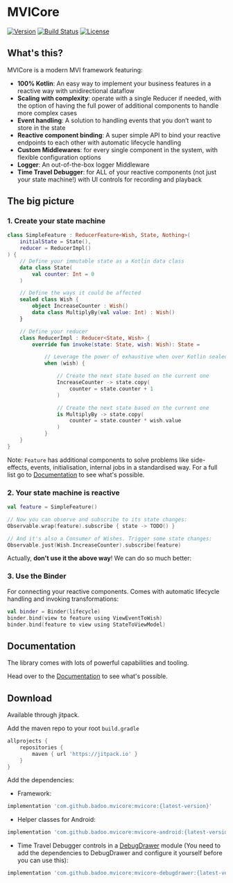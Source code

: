 # MVICore
[![Version](https://jitpack.io/v/badoo/mvicore.svg)](https://jitpack.io/#badoo/mvicore)
[![Build Status](https://travis-ci.org/badoo/MVICore.svg?branch=master)](https://travis-ci.org/badoo/MVICore)
[![License](https://img.shields.io/badge/License-Apache%202.0-blue.svg)](http://www.apache.org/licenses/LICENSE-2.0)

## What's this?

MVICore is a modern MVI framework featuring:
- **100% Kotlin**: An easy way to implement your business features in a reactive way with unidirectional dataflow
- **Scaling with complexity**: operate with a single Reducer if needed, with the option of having the full power of additional components to handle more complex cases
- **Event handling**: A solution to handling events that you don’t want to store in the state
- **Reactive component binding**: A super simple API to bind your reactive endpoints to each other with automatic lifecycle handling
- **Custom Middlewares**: for every single component in the system, with flexible configuration options
- **Logger**: An out-of-the-box logger Middleware
- **Time Travel Debugger**: for ALL of your reactive components (not just your state machine!) with UI controls for recording and playback

## The big picture

### 1. Create your state machine
```kotlin
class SimpleFeature : ReducerFeature<Wish, State, Nothing>(
    initialState = State(),
    reducer = ReducerImpl()
) {
    // Define your immutable state as a Kotlin data class
    data class State(
        val counter: Int = 0
    )

    // Define the ways it could be affected
    sealed class Wish {
        object IncreaseCounter : Wish()
        data class MultiplyBy(val value: Int) : Wish()
    }

    // Define your reducer
    class ReducerImpl : Reducer<State, Wish> {
        override fun invoke(state: State, wish: Wish): State =

            // Leverage the power of exhaustive when over Kotlin sealed classes
            when (wish) {

                // Create the next state based on the current one
                IncreaseCounter -> state.copy(
                    counter = state.counter + 1
                )

                // Create the next state based on the current one
                is MultiplyBy -> state.copy(
                    counter = state.counter * wish.value
                )
            }
    }
}

```

Note: ```Feature``` has additional components to solve problems like side-effects, events, initialisation, internal jobs in a standardised way. For a full list go to [Documentation](documentation/README.md) to see what's possible.

### 2. Your state machine is reactive

```kotlin
val feature = SimpleFeature()

// Now you can observe and subscribe to its state changes:
Observable.wrap(feature).subscribe { state -> TODO() }

// And it's also a Consumer of Wishes. Trigger some state changes:
Observable.just(Wish.IncreaseCounter).subscribe(feature)
```

Actually, **don't use it the above way**! We can do so much better:

### 3. Use the Binder

For connecting your reactive components.
Comes with automatic lifecycle handling and invoking transformations:

```kotlin
val binder = Binder(lifecycle)
binder.bind(view to feature using ViewEventToWish)
binder.bind(feature to view using StateToViewModel)
```

## Documentation

The library comes with lots of powerful capabilities and tooling.

Head over to the [Documentation](documentation/README.md) to see what's possible.

## Download

Available through jitpack.

Add the maven repo to your root `build.gradle`

```groovy
allprojects {
    repositories {
        maven { url 'https://jitpack.io' }
    }
}
```

Add the dependencies:
- Framework:
```groovy
implementation 'com.github.badoo.mvicore:mvicore:{latest-version}'
```

- Helper classes for Android:
```groovy
implementation 'com.github.badoo.mvicore:mvicore-android:{latest-version}'
```

- Time Travel Debugger controls in a [DebugDrawer](https://github.com/palaima/DebugDrawer) module (You need to add the dependencies to DebugDrawer and configure it yourself before you can use this):
```groovy
implementation 'com.github.badoo.mvicore:mvicore-debugdrawer:{latest-version}'
```
